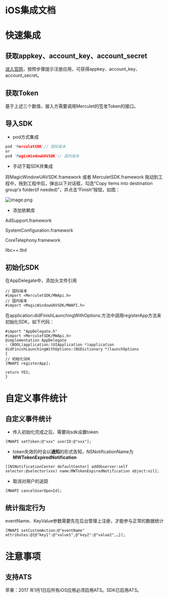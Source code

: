 
# iOS集成文档


# 快速集成
## 获取appkey、account_key、account_secret
[进入官网](http://merculet.io/)，按照步骤提示注册应用，可获得appkey、account_key、account_secret。

## 获取Token
基于上述三个数值，接入方需要调用Merculet的签发Token的接口。

## 导入SDK
- pod方式集成
```c
pod 'MerculetSDK'// 国际版本
or
pod 'MagicWindowUAVSDK'// 国内版本
```

- 手动下载SDK并集成

将MagicWindowUAVSDK.framework 或者 MerculetSDK.framework 拖动到工程中，拖到工程中后，弹出以下对话框，勾选“Copy items into destination group's folder(if needed)”，并点击“Finish”按钮，如图：

![image.png](https://sdk.mlinks.cc/merculet_doc_image_001.png)

- 添加依赖库


AdSupport.framework


SystemConfiguration.framework


CoreTelephony.framework


libc++.tbd

## 初始化SDK
在AppDelegate中，添加头文件引用

```objc
// 国际版本
#import <MerculetSDK/MWApi.h>
// 国内版本
#import <MagicWindowUAVSDK/MWAPI.h>
```

在application:didFinishLaunchingWithOptions:方法中调用registerApp方法来初始化SDK，如下代码：

```objc
#import "AppDelegate.h"
#import <MerculetSDK/MWApi.h>
@implementation AppDelegate
- (BOOL)application:(UIApplication *)application didFinishLaunchingWithOptions:(NSDictionary *)launchOptions
{
// 初始化SDK
[MWAPI registerApp]; 

return YES;
}
```

# 自定义事件统计
## 自定义事件统计
- 传入初始化完成之后，需要向sdk设置token
```objc
[MWAPI setToken:@"xxx" userID:@"xxx"];
```

- token失效的时会以**通知**的形式告知，NSNotificationName为**MWTokenExpiredNotification**
```objc
[[NSNotificationCenter defaultCenter] addObserver:self selector:@selector(xxx) name:MWTokenExpiredNotification object:nil];
```

-  取消对用户的追踪 
```objc
[MWAPI cancelUserOpenId];
```

## 统计指定行为
eventName、KeyValue参数需要先在后台管理上注册，才能参与正常的数据统计

```objc
[MWAPI setCustomAction:@"eventName" attributes:@{@"key1":@"value1",@"key2":@"value2",…}];
```

# 注意事项
## 支持ATS
苹果：2017 年1月1日后所有iOS应用必须启用ATS。SDK已启用ATS。

